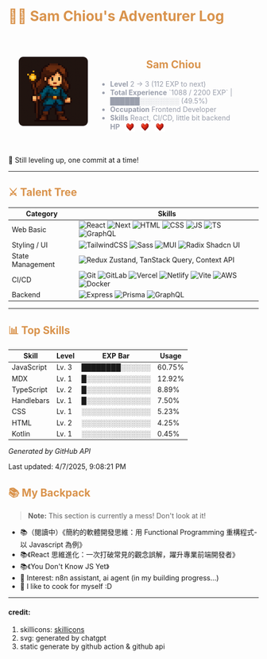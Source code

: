 <h1 style="color:#D9934C"> 🧙‍♂️ Sam Chiou's Adventurer Log</h1>

<section style="display: flex; align-items: center; justify-content: center; gap: 20px; padding: 20px">
<img src="./assets/avatar.png" alt="Character" style="border-radius: 10px; border: 1px solid #e5e7eb; width: 30%" />

<div style="text-align: center">

<h1 style="color:#D9934C">Sam Chiou</h1>
<ul style="color:#9A9FAC">

<li style="text-align: left" id="level"><strong>Level</strong> 2 → 3 (112 EXP to next)</li>
<li style="text-align: left;" id="exp"><strong>Total Experience</strong> `1088 / 2200 EXP` | ██████░░░░░░░░ (49.5%)</li>
<li style="text-align: left"><strong>Occupation</strong> Frontend Developer</li>
<li style="text-align: left"><strong>Skills</strong> React, CI/CD, little bit backend</li>
<li style="text-align: left; display: flex; align-items: center; gap: 10px;"><strong>HP</strong> <img src="./assets/heart.png" alt="HP" style="width: 20px;" /><img src="./assets/heart.png" alt="HP" style="width: 20px;" /><img src="./assets/heart.png" alt="HP" style="width: 20px;" /></li>
</ul>

</div>
</section>

🧭 Still leveling up, one commit at a time!

---

<h2 style="color:#D9934C"> ⚔️ Talent Tree</h2>

| Category         | Skills                                                                                                                                                                                                                                                                                                                                   |
| ---------------- | ---------------------------------------------------------------------------------------------------------------------------------------------------------------------------------------------------------------------------------------------------------------------------------------------------------------------------------------- |
| Web Basic        | ![React](https://skillicons.dev/icons?i=react) ![Next](https://skillicons.dev/icons?i=nextjs) ![HTML](https://skillicons.dev/icons?i=html) ![CSS](https://skillicons.dev/icons?i=css) ![JS](https://skillicons.dev/icons?i=js) ![TS](https://skillicons.dev/icons?i=ts) ![GraphQL](https://skillicons.dev/icons?i=graphql)               |
| Styling / UI     | ![TailwindCSS](https://skillicons.dev/icons?i=tailwind) ![Sass](https://skillicons.dev/icons?i=sass) ![MUI](https://skillicons.dev/icons?i=materialui) ![Radix](https://skillicons.dev/icons?i=radix) Shadcn UI                                                                                                                          |
| State Management | ![Redux](https://skillicons.dev/icons?i=redux) Zustand, TanStack Query, Context API                                                                                                                                                                                                                                                      |
| CI/CD            | ![Git](https://skillicons.dev/icons?i=git) ![GitLab](https://skillicons.dev/icons?i=gitlab) ![Vercel](https://skillicons.dev/icons?i=vercel) ![Netlify](https://skillicons.dev/icons?i=netlify) ![Vite](https://skillicons.dev/icons?i=vite) ![AWS](https://skillicons.dev/icons?i=aws) ![Docker](https://skillicons.dev/icons?i=docker) |
| Backend          | ![Express](https://skillicons.dev/icons?i=express) ![Prisma](https://skillicons.dev/icons?i=prisma) ![GraphQL](https://skillicons.dev/icons?i=graphql)                                                                                                                                                                                   |

---

<section id="skills-section">
<h2 style="color:#D9934C"> 📊 Top Skills</h2>

| Skill      | Level | EXP Bar        | Usage  |
| ---------- | ----- | -------------- | ------ |
| JavaScript | Lv. 3 | ████████░░░░░░ | 60.75% |
| MDX        | Lv. 1 | █░░░░░░░░░░░░░ | 12.92% |
| TypeScript | Lv. 2 | █░░░░░░░░░░░░░ | 8.89%  |
| Handlebars | Lv. 1 | █░░░░░░░░░░░░░ | 7.50%  |
| CSS        | Lv. 1 | ░░░░░░░░░░░░░░ | 5.23%  |
| HTML       | Lv. 2 | ░░░░░░░░░░░░░░ | 4.25%  |
| Kotlin     | Lv. 1 | ░░░░░░░░░░░░░░ | 0.45%  |

_Generated by GitHub API_

Last updated: 4/7/2025, 9:08:21 PM

</section>

<section id="backpack">
<h2 style="color:#D9934C"> 📚 My Backpack</h2>

> **Note:** This section is currently a mess! Don't look at it!

- 📚（閱讀中）《簡約的軟體開發思維：用 Functional Programming 重構程式- 以 Javascript 為例》
- 📚《React 思維進化：一次打破常見的觀念誤解，躍升專業前端開發者》
- 📚《You Don't Know JS Yet》
- 🤖 Interest: n8n assistant, ai agent (in my building progress...)
- 🥮 I like to cook for myself :D

</section>

---

<h4>credit:</h4>

1. skillicons: [skillicons](https://skillicons.dev)
2. svg: generated by chatgpt
3. static generate by github action & github api
